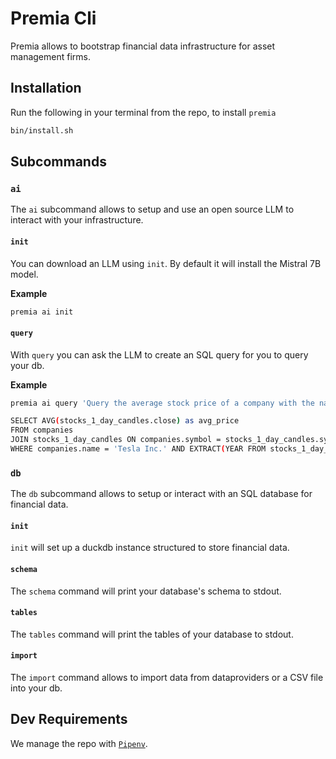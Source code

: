 # Premia Cli

Premia allows to bootstrap financial data infrastructure for asset management firms.

## Installation

Run the following in your terminal from the repo, to install `premia`

```sh
bin/install.sh
```

## Subcommands

### `ai`

The `ai` subcommand allows to setup and use an open source LLM to interact with your infrastructure.

#### `init`

You can download an LLM using `init`. By default it will install the Mistral 7B model.

**Example**
```sh
premia ai init  
```

#### `query`

With `query` you can ask the LLM to create an SQL query for you to query your db.

**Example**
```sh
premia ai query 'Query the average stock price of a company with the name "Tesla Inc." for the year 2024'

SELECT AVG(stocks_1_day_candles.close) as avg_price
FROM companies
JOIN stocks_1_day_candles ON companies.symbol = stocks_1_day_candles.symbol
WHERE companies.name = 'Tesla Inc.' AND EXTRACT(YEAR FROM stocks_1_day_candles.bucket) = 2024;
```

### `db`

The `db` subcommand allows to setup or interact with an SQL database for financial data.

#### `init`

`init` will set up a duckdb instance structured to store financial data.

#### `schema`

The `schema` command will print your database's schema to stdout.

#### `tables`

The `tables` command will print the tables of your database to stdout.

#### `import`

The `import` command allows to import data from dataproviders or a CSV file into your db.


## Dev Requirements

We manage the repo with [`Pipenv`](https://pipenv.pypa.io/en/latest/#install-pipenv-today).

